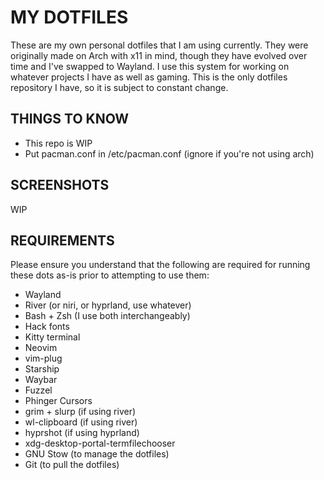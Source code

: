 # MY DOTFILES
These are my own personal dotfiles that I am using currently. They were originally made on Arch with x11 in mind, though they have evolved over time and I've swapped to Wayland. I use this system for working on whatever projects I have as well as gaming. This is the only dotfiles repository I have, so it is subject to constant change.

## THINGS TO KNOW
- This repo is WIP
- Put pacman.conf in /etc/pacman.conf (ignore if you're not using arch)

## SCREENSHOTS
WIP

## REQUIREMENTS
Please ensure you understand that the following are required for running these dots as-is prior to attempting to use them:
- Wayland
- River (or niri, or hyprland, use whatever)
- Bash + Zsh (I use both interchangeably)
- Hack fonts
- Kitty terminal
- Neovim
- vim-plug
- Starship
- Waybar
- Fuzzel
- Phinger Cursors
- grim + slurp (if using river)
- wl-clipboard (if using river)
- hyprshot (if using hyprland)
- xdg-desktop-portal-termfilechooser
- GNU Stow (to manage the dotfiles)
- Git (to pull the dotfiles)

